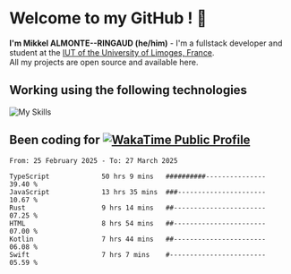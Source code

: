 # Welcome to my GitHub ! 🌃

**I'm Mikkel ALMONTE--RINGAUD (he/him)** - I'm a fullstack developer and student at the [IUT of the University of Limoges, France](https://iut.unilim.fr). \
All my projects are open source and available here.

## Working using the following technologies

![My Skills](https://skillicons.dev/icons?i=solidjs,pnpm,nodejs,ts,js,vercel,netlify,html,css,rust,astro,git,vue,md,electron,figma,github,bash,bun,cloudflare,py,tailwind,nginx,npm,tauri,vite,zig,yarn,windicss,dart,flutter,kotlin&theme=dark)

## Been coding for [![WakaTime Public Profile](https://wakatime.com/badge/user/0839e595-e07a-435c-8d59-ed95f2a3d6dd.svg?style=flat-square)](https://wakatime.com/@0839e595-e07a-435c-8d59-ed95f2a3d6dd)

<!--START_SECTION:waka-->

```plain
From: 25 February 2025 - To: 27 March 2025

TypeScript             50 hrs 9 mins   ##########---------------   39.40 %
JavaScript             13 hrs 35 mins  ###----------------------   10.67 %
Rust                   9 hrs 14 mins   ##-----------------------   07.25 %
HTML                   8 hrs 54 mins   ##-----------------------   07.00 %
Kotlin                 7 hrs 44 mins   ##-----------------------   06.08 %
Swift                  7 hrs 7 mins    #------------------------   05.59 %
```

<!--END_SECTION:waka-->
